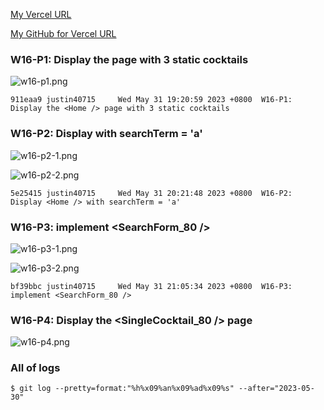 [My Vercel URL](https://vercel.com/justin40715/1112-client-supa-208410380)

[My GitHub for Vercel URL](https://github.com/justin40715/1112-client-supa-208410380)

### W16-P1: Display the <Home /> page with 3 static cocktails

![w16-p1.png](https://wjviuyuwtkixlajqlpbk.supabase.co/storage/v1/object/public/demo-80/md_img/w16-p1.png)

```
911eaa9 justin40715     Wed May 31 19:20:59 2023 +0800  W16-P1: Display the <Home /> page with 3 static cocktails
```

### W16-P2: Display <Home /> with searchTerm = 'a'

![w16-p2-1.png](https://wjviuyuwtkixlajqlpbk.supabase.co/storage/v1/object/public/demo-80/md_img/w16-p2-1.png)

![w16-p2-2.png](https://wjviuyuwtkixlajqlpbk.supabase.co/storage/v1/object/public/demo-80/md_img/w16-p2-2.png)

```
5e25415 justin40715     Wed May 31 20:21:48 2023 +0800  W16-P2: Display <Home /> with searchTerm = 'a'
```

### W16-P3: implement <SearchForm_80 />

![w16-p3-1.png](https://wjviuyuwtkixlajqlpbk.supabase.co/storage/v1/object/public/demo-80/md_img/w16-p3-1.png)

![w16-p3-2.png](https://wjviuyuwtkixlajqlpbk.supabase.co/storage/v1/object/public/demo-80/md_img/w16-p3-2.png)

```
bf39bbc justin40715     Wed May 31 21:05:34 2023 +0800  W16-P3: implement <SearchForm_80 />
```

### W16-P4: Display the <SingleCocktail_80 /> page

![w16-p4.png](https://wjviuyuwtkixlajqlpbk.supabase.co/storage/v1/object/public/demo-80/md_img/w16-p4.png)

### All of logs

```
$ git log --pretty=format:"%h%x09%an%x09%ad%x09%s" --after="2023-05-30"
```
